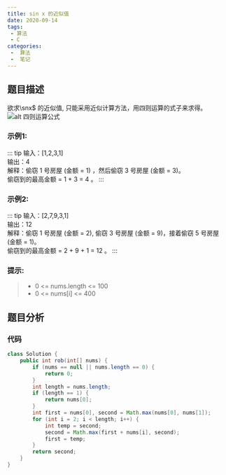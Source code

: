 ```yaml
---
title: sin x 的近似值
date: 2020-09-14
tags:
 - 算法
 - C
categories:
 -  算法
 -  笔记
---
```



## 题目描述

欲求\snx$ 的近似值, 只能采用近似计算方法，用四则运算的式子来求得。
![alt 四则运算公式](D:\002屏幕截图\四则运算公式)

### 示例1:
::: tip
输入：[1,2,3,1]  
输出：4  
解释：偷窃 1 号房屋 (金额 = 1) ，然后偷窃 3 号房屋 (金额 = 3)。  
偷窃到的最高金额 = 1 + 3 = 4 。
:::

### 示例2:
::: tip
输入：[2,7,9,3,1]  
输出：12  
解释：偷窃 1 号房屋 (金额 = 2), 偷窃 3 号房屋 (金额 = 9)，接着偷窃 5 号房屋 (金额 = 1)。  
偷窃到的最高金额 = 2 + 9 + 1 = 12 。
:::

### 提示: 

 > + 0 <= nums.length <= 100 
 > + 0 <= nums[i] <= 400


## 题目分析



### 代码 
```java
class Solution {
    public int rob(int[] nums) {
        if (nums == null || nums.length == 0) {
            return 0;
        }
        int length = nums.length;
        if (length == 1) {
            return nums[0];
        }
        int first = nums[0], second = Math.max(nums[0], nums[1]);
        for (int i = 2; i < length; i++) {
            int temp = second;
            second = Math.max(first + nums[i], second);
            first = temp;
        }
        return second;
    }
}

```